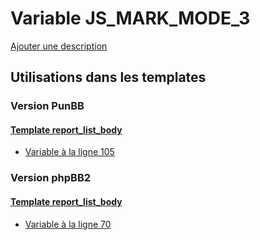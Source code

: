 # Variable JS_MARK_MODE_3
[Ajouter une description](https://fa-tvars.appspot.com/var/JS_MARK_MODE_3)

## Utilisations dans les templates

### Version PunBB

#### [Template report_list_body](punbb/report_list_body.md)
* [Variable &agrave; la ligne 105](../punbb/report_list_body.tpl#L105)

### Version phpBB2

#### [Template report_list_body](subsilver/report_list_body.md)
* [Variable &agrave; la ligne 70](../subsilver/report_list_body.tpl#L70)